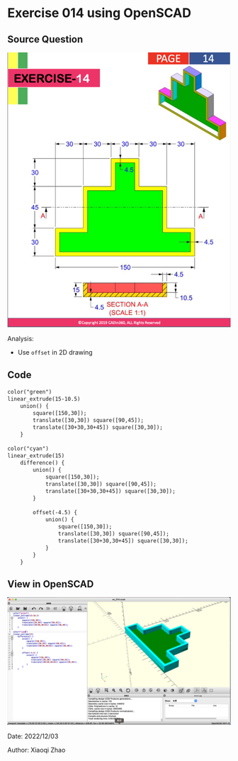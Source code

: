 # Exercise 014 using OpenSCAD

## Source Question

![ex_014_question](./ex_014_question.png)

Analysis:

- Use `offset` in 2D drawing

## Code

```openscad
color("green")
linear_extrude(15-10.5)
    union() {
        square([150,30]);
        translate([30,30]) square([90,45]);
        translate([30+30,30+45]) square([30,30]);
    }

color("cyan")
linear_extrude(15)
    difference() {
        union() {
            square([150,30]);
            translate([30,30]) square([90,45]);
            translate([30+30,30+45]) square([30,30]);
        }
        
        offset(-4.5) {
            union() {
                square([150,30]);
                translate([30,30]) square([90,45]);
                translate([30+30,30+45]) square([30,30]);
            }
        }
    }
```

## View in OpenSCAD

![ex_014](./ex_014.png)

Date: 2022/12/03

Author: Xiaoqi Zhao